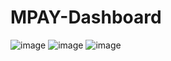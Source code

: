 # MPAY-Dashboard

![image](https://github.com/user-attachments/assets/4ba49078-e788-4fca-a72a-7ef534a9cbc6)
![image](https://github.com/user-attachments/assets/fce3ab0c-c764-451b-a0f9-0b7d90efd4d3)
![image](https://github.com/user-attachments/assets/5197715a-17b7-4782-8c8e-651fcdd6917c)

